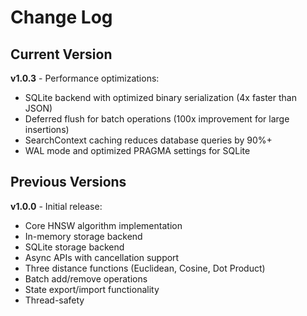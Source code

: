 # Change Log

## Current Version

**v1.0.3** - Performance optimizations:
- SQLite backend with optimized binary serialization (4x faster than JSON)
- Deferred flush for batch operations (100x improvement for large insertions)
- SearchContext caching reduces database queries by 90%+
- WAL mode and optimized PRAGMA settings for SQLite

## Previous Versions

**v1.0.0** - Initial release:
- Core HNSW algorithm implementation
- In-memory storage backend
- SQLite storage backend  
- Async APIs with cancellation support
- Three distance functions (Euclidean, Cosine, Dot Product)
- Batch add/remove operations
- State export/import functionality
- Thread-safety
